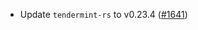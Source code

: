- Update `tendermint-rs` to v0.23.4
  ([#1641](https://github.com/informalsystems/ibc-rs/issues/1641))